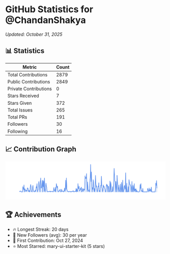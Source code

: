# GitHub Statistics for @ChandanShakya
*Updated: October 31, 2025*

## 📊 Statistics
| Metric | Count |
|--------|--------|
| Total Contributions | 2879 |
| Public Contributions | 2849 |
| Private Contributions | 0 |
| Stars Received | 7 |
| Stars Given | 372 |
| Total Issues | 265 |
| Total PRs | 191 |
| Followers | 30 |
| Following | 16 |

## 📈 Contribution Graph

![Contribution Graph](./contribution_graph.png)

## 🏆 Achievements

- 🔥 Longest Streak: 20 days
- 👥 New Followers (avg): 30 per year
- 📅 First Contribution: Oct 27, 2024
- ⭐ Most Starred: mary-ui-starter-kit (5 stars)
